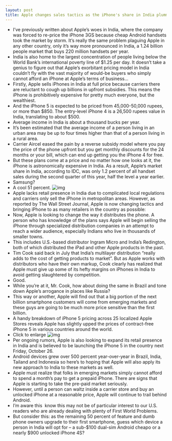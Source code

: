 ```yaml
---
layout: post
title: Apple changes sales tactics as the iPhone's share in India plummets to new lows
---
```

* I’ve previously written about Apple’s woes in India, where the company was forced to re-price the iPhone 3GS because cheap Android handsets took the market by storm. It’s really the same problem plaguing Apple in any other country, only it’s way more pronounced in India, a 1.24 billion people market that buys 220 million handsets per year.
* India is also home to the largest concentration of people living below the World Bank’s international poverty line of $1.25 per day. It doesn’t take a genius to figure out that Apple’s exorbitant pricing model in India couldn’t fly with the vast majority of would-be buyers who simply cannot afford an iPhone at Apple’s terms of business…
* Firstly, Apple sells iPhones in India at full price because carriers there are reluctant to cough up billions in upfront subsidies. This means the iPhone is prohibitively expensive for pretty much everyone, but the wealthiest.
* And the iPhone 5 is expected to be priced from 45,000-50,000 rupees, or more than $850. The entry-level iPhone 4 is a 26,500 rupees value in India, translating to about $500.
* Average income in India is about a thousand bucks per year.
* It’s been estimated that the average income of a person living in an urban area may be up to four times higher than that of a person living in a rural area.
* Carrier Aircel eased the pain by a reverse subsidy model where you pay the price of the phone upfront but you get monthly discounts for the 24 months or your bill, which can end up getting you the iPhone 4 for free.
* But these plans come at a price and no matter how one looks at it, the iPhone is astronomically expensive in India. As a result, Apple’s market share in India, according to IDC, was only 1.2 percent of all handset sales during the second quarter of this year, half the level a year earlier.
* Samsung?
* A cool 51 percent.
![img](http://media.idownloadblog.com/wp-content/uploads/2012/10/iPhone-5-black-two-up-flat-front-back.jpg)
* Apple lacks retail presence in India due to complicated local regulations and carriers only sell the iPhone in metropolitan areas. However, as reported by The Wall Street Journal, Apple is now changing tactics and bringing iPhone to as many retailers in the country as possible:
* Now, Apple is looking to change the way it distributes the phone. A person who has knowledge of the plans says Apple will begin selling the iPhone through specialized distribution companies in an attempt to reach a wider audience, especially Indians who live in thousands of smaller towns.
* This includes U.S.-based distributor Ingram Micro and India’s Redington, both of which distributed the iPad and other Apple products in the past.
* Tim Cook said back in July that India’s multilayer distribution “really adds to the cost of getting products to market”. But as Apple works with distributors who have their own markup, Cook clearly has realized that Apple must give up some of its hefty margins on iPhones in India to avoid getting slaughtered by competition.
* Good.
* While you’re at it, Mr. Cook, how about doing the same in Brazil and tone down Apple’s arrogance in places like Russia?
* This way or another, Apple will find out that a big portion of the next billion smartphone customers will come from emerging markets and these guys are going to be much more price sensitive than the first billion.
* A handy breakdown of iPhone 5 pricing across 25 localized Apple Stores reveals Apple has slightly upped the prices of contract-free iPhone 5 in various countries around the world.
* Click to enlarge
![img](http://media.idownloadblog.com/wp-content/uploads/2012/09/iPhone-5-pricing-25-global-Apple-Stores.jpg)
* Per ongoing rumors, Apple is also looking to expand its retail presence in India and is believed to be launching the iPhone 5 in the country next Friday, October 26.
* Android devices grew over 500 percent year-over-year in Brazil, India, Tailand and Indonesia so here’s to hoping that Apple will also apply its new approach to India to these markets as well.
* Apple must realize that folks in emerging markets simply cannot afford to spend a month’s pay to get a prepaid iPhone. There are signs that Apple is starting to take the pre-paid market seriously.
* However, until a person can waltz inside a carrier store and buy an unlocked iPhone at a reasonable price, Apple will continue to trail behind Android.
* I’m aware this  know this may not be of particular interest to our U.S. readers who are already dealing with plenty of First World Problems.
* But consider this: as the remaining 50 percent of feature and dumb phone owners upgrade to their first smartphone, guess which device a person in India will opt for – a sub-$100 dual-sim Android cheapo or a nearly $900 unlocked iPhone 4S?

